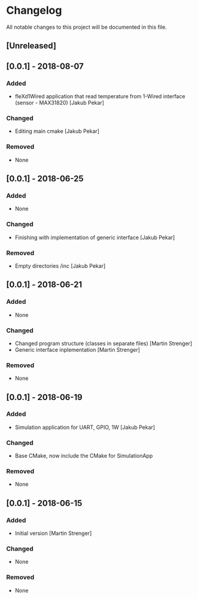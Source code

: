 # Changelog
All notable changes to this project will be documented in this file.

## [Unreleased]

## [0.0.1] - 2018-08-07
### Added
- fleXd1Wired application that read temperature from 1-Wired interface (sensor - MAX31820) [Jakub Pekar]

### Changed
- Editing main cmake [Jakub Pekar]

### Removed
- None

## [0.0.1] - 2018-06-25
### Added
- None

### Changed
- Finishing with implementation of generic interface [Jakub Pekar]

### Removed
- Empty directories /inc [Jakub Pekar]

## [0.0.1] - 2018-06-21
### Added
- None

### Changed
- Changed program structure (classes in separate files) [Martin Strenger]
- Generic interface inplementation [Martin Strenger]

### Removed
- None

## [0.0.1] - 2018-06-19
### Added
- Simulation application for UART, GPIO, 1W [Jakub Pekar]

### Changed
- Base CMake, now include the CMake for SimulationApp

### Removed
- None

## [0.0.1] - 2018-06-15
### Added
- Initial version [Martin Strenger]

### Changed
- None

### Removed
- None
